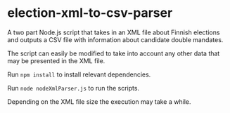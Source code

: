 # election-xml-to-csv-parser
A two part Node.js script that takes in an XML file about Finnish elections and outputs a CSV file with information about candidate double mandates.

The script can easily be modified to take into account any other data that may be presented in the XML file.

Run <code>npm install</code> to install relevant dependencies.

Run <code>node nodeXmlParser.js</code> to run the scripts.

Depending on the XML file size the execution may take a while.
